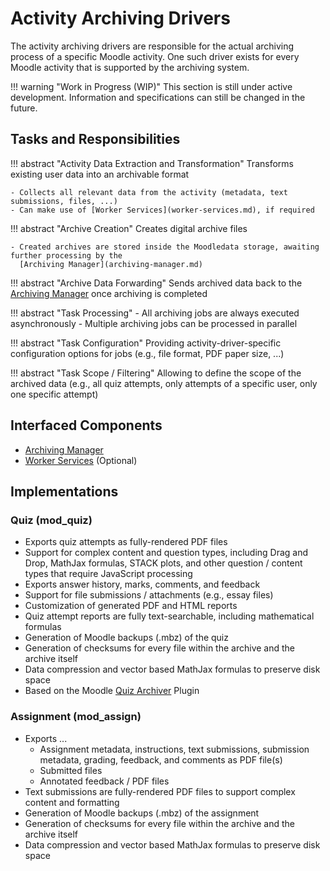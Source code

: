 # Activity Archiving Drivers

The activity archiving drivers are responsible for the actual archiving process of a specific Moodle activity. One such
driver exists for every Moodle activity that is supported by the archiving system.

!!! warning "Work in Progress (WIP)"
    This section is still under active development. Information and specifications can still be changed in the future.


## Tasks and Responsibilities

!!! abstract "Activity Data Extraction and Transformation"
    Transforms existing user data into an archivable format
    
    - Collects all relevant data from the activity (metadata, text submissions, files, ...)
    - Can make use of [Worker Services](worker-services.md), if required

!!! abstract "Archive Creation"
    Creates digital archive files
    
    - Created archives are stored inside the Moodledata storage, awaiting further processing by the
      [Archiving Manager](archiving-manager.md)

!!! abstract "Archive Data Forwarding"
    Sends archived data back to the [Archiving Manager](archiving-manager.md) once archiving is completed

!!! abstract "Task Processing"
    - All archiving jobs are always executed asynchronously
    - Multiple archiving jobs can be processed in parallel

!!! abstract "Task Configuration"
    Providing activity-driver-specific configuration options for jobs (e.g., file format, PDF paper size, ...)

!!! abstract "Task Scope / Filtering"
    Allowing to define the scope of the archived data (e.g., all quiz attempts, only attempts of a specific user, only
    one specific attempt)


## Interfaced Components

- [Archiving Manager](archiving-manager.md)
- [Worker Services](worker-services.md) (Optional)


## Implementations

### Quiz (mod_quiz)

- Exports quiz attempts as fully-rendered PDF files
- Support for complex content and question types, including Drag and Drop, MathJax formulas, STACK plots, and other
  question / content types that require JavaScript processing
- Exports answer history, marks, comments, and feedback
- Support for file submissions / attachments (e.g., essay files)
- Customization of generated PDF and HTML reports
- Quiz attempt reports are fully text-searchable, including mathematical formulas
- Generation of Moodle backups (.mbz) of the quiz
- Generation of checksums for every file within the archive and the archive itself
- Data compression and vector based MathJax formulas to preserve disk space
- Based on the Moodle [Quiz Archiver](https://moodle.org/plugins/quiz_archiver) Plugin


### Assignment (mod_assign)

- Exports ...
    - Assignment metadata, instructions, text submissions, submission metadata, grading, feedback, and comments as PDF
      file(s)
    - Submitted files
    - Annotated feedback / PDF files
- Text submissions are fully-rendered PDF files to support complex content and formatting
- Generation of Moodle backups (.mbz) of the assignment
- Generation of checksums for every file within the archive and the archive itself
- Data compression and vector based MathJax formulas to preserve disk space
